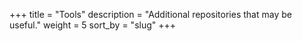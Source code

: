 +++
title = "Tools"
description = "Additional repositories that may be useful."
weight = 5
sort_by = "slug"
+++
